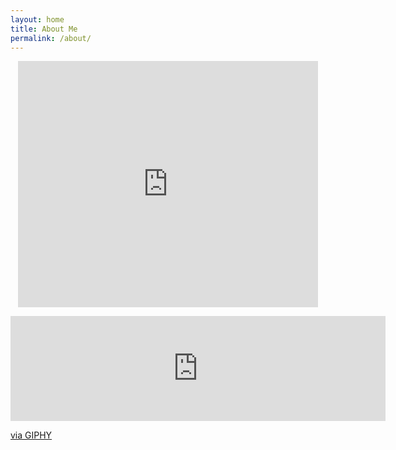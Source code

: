 ```yaml
---
layout: home
title: About Me
permalink: /about/
---
```


<p align=center> 
  <iframe src="https://giphy.com/embed/MeJgB3yMMwIaHmKD4z" width="480" height="394" frameBorder="0" class="giphy-embed" allowFullScreen></iframe><p><a href="https://giphy.com/gifs/2000s-00s-middle-school-MeJgB3yMMwIaHmKD4z">


<p align=center>  
  <iframe src="https://giphy.com/embed/RIFr5Mcb2Q4jS" width="600" height="168" frameBorder="0" class="giphy-embed" allowFullScreen></iframe><p><a href="https://giphy.com/gifs/space-astronomy-cosmos-RIFr5Mcb2Q4jS">via GIPHY</a></p>
